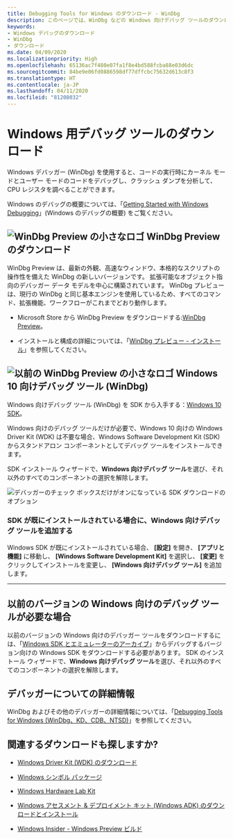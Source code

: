 ```yaml
---
title: Debugging Tools for Windows のダウンロード - WinDbg
description: このページでは、WinDbg などの Windows 向けデバッグ ツールのダウンロードを利用できます。
keywords:
- Windows デバッグのダウンロード
- WinDbg
- ダウンロード
ms.date: 04/09/2020
ms.localizationpriority: High
ms.openlocfilehash: 65136ac7f480e07fa1f8e4bd588fcba88e03d6dc
ms.sourcegitcommit: 84be9e06fd0886598df77dffcbc75632d613c8f3
ms.translationtype: HT
ms.contentlocale: ja-JP
ms.lasthandoff: 04/11/2020
ms.locfileid: "81208032"
---
```

# <a name="download-debugging-tools-for-windows"></a>Windows 用デバッグ ツールのダウンロード

Windows デバッガー (WinDbg) を使用すると、コードの実行時にカーネル モードとユーザー モードのコードをデバッグし、クラッシュ ダンプを分析して、CPU レジスタを調べることができます。

Windows のデバッグの概要については、「[Getting Started with Windows Debugging](getting-started-with-windows-debugging.md)」(Windows のデバッグの概要) をご覧ください。

## <a name="small-windbg-preview-logo-download-windbg-preview"></a>![WinDbg Preview の小さなロゴ](images/windbgx-preview-logo.png) WinDbg Preview のダウンロード

WinDbg Preview は、最新の外観、高速なウィンドウ、本格的なスクリプトの操作性を備えた WinDbg の新しいバージョンです。 拡張可能なオブジェクト指向のデバッガー データ モデルを中心に構築されています。 WinDbg プレビューは、現行の WinDbg と同じ基本エンジンを使用しているため、すべてのコマンド、拡張機能、ワークフローがこれまでどおり動作します。

 - Microsoft Store から WinDbg Preview をダウンロードする:[WinDbg Preview](https://www.microsoft.com/store/p/windbg/9pgjgd53tn86)。

 - インストールと構成の詳細については、「[WinDbg プレビュー - インストール](https://docs.microsoft.com/windows-hardware/drivers/debugger/windbg-install-preview)」を参照してください。

## <a name="small-classic-windbg-preview-logo-debugging-tools-for-windows-10-windbg"></a>![以前の WinDbg Preview の小さなロゴ](images/windbg-classic-logo.png) Windows 10 向けデバッグ ツール (WinDbg)

Windows 向けデバッグ ツール (WinDbg) を SDK から入手する：[Windows 10 SDK](https://developer.microsoft.com/windows/downloads/windows-10-sdk)。

Windows 向けのデバッグ ツールだけが必要で、Windows 10 向けの Windows Driver Kit (WDK) は不要な場合、Windows Software Development Kit (SDK) からスタンドアロン コンポーネントとしてデバッグ ツールをインストールできます。

SDK インストール ウィザードで、**Windows 向けデバッグ ツール**を選び、それ以外のすべてのコンポーネントの選択を解除します。

![デバッガーのチェック ボックスだけがオンになっている SDK ダウンロードのオプション](images/debugger-download-sdk.png)

### <a name="adding-the-debugging-tools-for-windows-if-the-sdk-is-already-installed"></a>SDK が既にインストールされている場合に、Windows 向けデバッグ ツールを追加する

Windows SDK が既にインストールされている場合、 **[設定]** を開き、 **[アプリと機能]** に移動し、 **[Windows Software Development Kit]** を選択し、 **[変更]** をクリックしてインストールを変更し、 **[Windows 向けデバッグ ツール]** を追加します。

-------------------

## <a name="looking-for-the-debugging-tools-for-earlier-versions-of-windows"></a>以前のバージョンの Windows 向けのデバッグ ツールが必要な場合

以前のバージョンの Windows 向けのデバッガー ツールをダウンロードするには、「[Windows SDK とエミュレーターのアーカイブ](https://developer.microsoft.com/windows/downloads/sdk-archive)」からデバッグするバージョン向けの Windows SDK をダウンロードする必要があります。 SDK のインストール ウィザードで、**Windows 向けデバッグ ツール**を選び、それ以外のすべてのコンポーネントの選択を解除します。

## <a name="learn-more-about-the-debuggers"></a>デバッガーについての詳細情報

WinDbg およびその他のデバッガーの詳細情報については、「[Debugging Tools for Windows (WinDbg、KD、CDB、NTSD)](https://docs.microsoft.com/windows-hardware/drivers/debugger/)」を参照してください。

## <a name="looking-for-related-downloads"></a>関連するダウンロードも探しますか?

- [Windows Driver Kit (WDK) のダウンロード](https://docs.microsoft.com/windows-hardware/drivers/download-the-wdk)

- [Windows シンボル パッケージ](debugger-download-symbols.md)  

- [Windows Hardware Lab Kit](https://docs.microsoft.com/windows-hardware/test/hlk/windows-hardware-lab-kit)

- [Windows アセスメント & デプロイメント キット (Windows ADK) のダウンロードとインストール](https://docs.microsoft.com/windows-hardware/get-started/adk-install)

- [Windows Insider - Windows Preview ビルド](https://insider.windows.com/)

